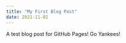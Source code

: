```yaml
---
title: "My First Blog Post"
date: 2021-11-02
---
```

A test blog post for GitHub Pages!
Go Yankees!
